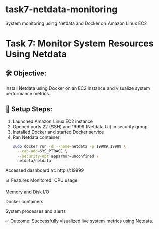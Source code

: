# task7-netdata-monitoring
System monitoring using Netdata and Docker on Amazon Linux EC2
# Task 7: Monitor System Resources Using Netdata

## 🛠 Objective:
Install Netdata using Docker on an EC2 instance and visualize system performance metrics.

## 🚀 Setup Steps:
1. Launched Amazon Linux EC2 instance
2. Opened ports 22 (SSH) and 19999 (Netdata UI) in security group
3. Installed Docker and started Docker service
4. Ran Netdata container:
   ```bash
   sudo docker run -d --name=netdata -p 19999:19999 \
     --cap-add=SYS_PTRACE \
     --security-opt apparmor=unconfined \
     netdata/netdata

Accessed dashboard at:
http://<your-ec2-ip>:19999

📊 Features Monitored:
CPU usage

Memory and Disk I/O

Docker containers

System processes and alerts

✅ Outcome:
Successfully visualized live system metrics using Netdata.

